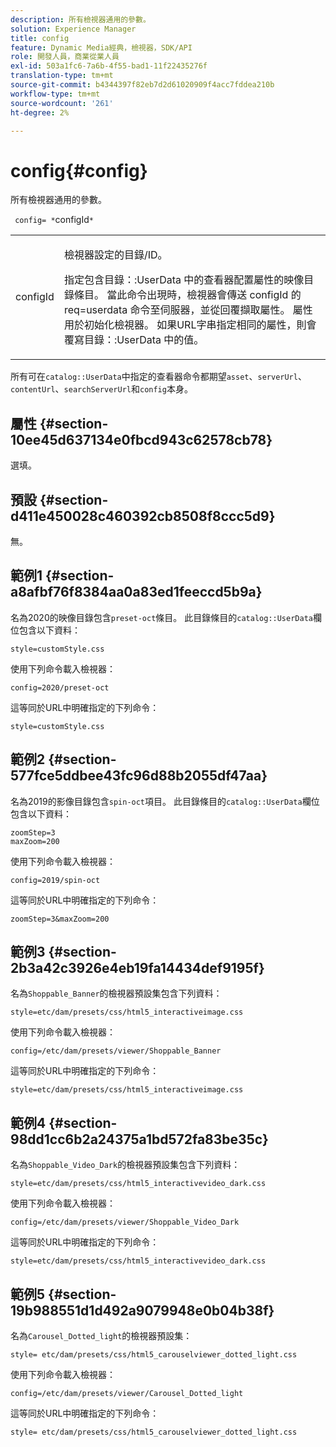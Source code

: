 ```yaml
---
description: 所有檢視器通用的參數。
solution: Experience Manager
title: config
feature: Dynamic Media經典，檢視器，SDK/API
role: 開發人員，商業從業人員
exl-id: 503a1fc6-7a6b-4f55-bad1-11f22435276f
translation-type: tm+mt
source-git-commit: b4344397f82eb7d2d61020909f4acc7fddea210b
workflow-type: tm+mt
source-wordcount: '261'
ht-degree: 2%

---
```


# config{#config}

所有檢視器通用的參數。

` config= *`configId`*`

<table id="table_9B98C97485DD4DEB8A6ECBCE8DF6B886"> 
 <tbody> 
  <tr> 
   <td colname="col1"> <p> <span class="codeph"> <span class="varname"> configId  </span> </span> </p> </td> 
   <td colname="col2"> <p>檢視器設定的目錄/ID。 </p> <p> 指定包含<span class="codeph">目錄：:UserData </span>中的查看器配置屬性的映像目錄條目。 當此命令出現時，檢視器會傳送<span class="codeph"> configId </span>的<span class="codeph"> req=userdata </span>命令至伺服器，並從回覆擷取屬性。 屬性用於初始化檢視器。 如果URL字串指定相同的屬性，則會覆寫<span class="codeph">目錄：:UserData </span>中的值。 </p> </td> 
  </tr> 
 </tbody> 
</table>

所有可在`catalog::UserData`中指定的查看器命令都期望`asset`、`serverUrl`、`contentUrl`、`searchServerUrl`和`config`本身。

## 屬性 {#section-10ee45d637134e0fbcd943c62578cb78}

選填。

## 預設 {#section-d411e450028c460392cb8508f8ccc5d9}

無。

## 範例1 {#section-a8afbf76f8384aa0a83ed1feeccd5b9a}

名為2020的映像目錄包含`preset-oct`條目。 此目錄條目的`catalog::UserData`欄位包含以下資料：

```
style=customStyle.css
```

使用下列命令載入檢視器：

```
config=2020/preset-oct
```

這等同於URL中明確指定的下列命令：

```
style=customStyle.css
```

## 範例2 {#section-577fce5ddbee43fc96d88b2055df47aa}

名為2019的影像目錄包含`spin-oct`項目。 此目錄條目的`catalog::UserData`欄位包含以下資料：

```
zoomStep=3 
maxZoom=200
```

使用下列命令載入檢視器：

```
config=2019/spin-oct
```

這等同於URL中明確指定的下列命令：

```
zoomStep=3&maxZoom=200
```

## 範例3 {#section-2b3a42c3926e4eb19fa14434def9195f}

名為`Shoppable_Banner`的檢視器預設集包含下列資料：

```
style=etc/dam/presets/css/html5_interactiveimage.css
```

使用下列命令載入檢視器：

```
config=/etc/dam/presets/viewer/Shoppable_Banner
```

這等同於URL中明確指定的下列命令：

`style=etc/dam/presets/css/html5_interactiveimage.css`

## 範例4 {#section-98dd1cc6b2a24375a1bd572fa83be35c}

名為`Shoppable_Video_Dark`的檢視器預設集包含下列資料：

```
style=etc/dam/presets/css/html5_interactivevideo_dark.css
```

使用下列命令載入檢視器：

```
config=/etc/dam/presets/viewer/Shoppable_Video_Dark
```

這等同於URL中明確指定的下列命令：

```
style=etc/dam/presets/css/html5_interactivevideo_dark.css
```

## 範例5 {#section-19b988551d1d492a9079948e0b04b38f}

名為`Carousel_Dotted_light`的檢視器預設集：

```
style= etc/dam/presets/css/html5_carouselviewer_dotted_light.css
```

使用下列命令載入檢視器：

```
config=/etc/dam/presets/viewer/Carousel_Dotted_light
```

這等同於URL中明確指定的下列命令：

```
style= etc/dam/presets/css/html5_carouselviewer_dotted_light.css
```
